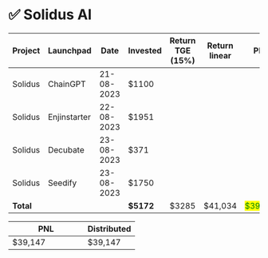 # ✅ Solidus AI



<table data-full-width="true"><thead><tr><th width="141">Project</th><th width="138">Launchpad</th><th width="132">Date</th><th width="133">Invested</th><th>Return TGE (15%)</th><th width="189">Return linear</th><th>PNL</th></tr></thead><tbody><tr><td>Solidus</td><td>ChainGPT</td><td>21-08-2023</td><td>$1100</td><td></td><td></td><td></td></tr><tr><td>Solidus</td><td>Enjinstarter</td><td>22-08-2023</td><td>$1951</td><td></td><td></td><td></td></tr><tr><td>Solidus</td><td>Decubate</td><td>23-08-2023</td><td>$371</td><td></td><td></td><td></td></tr><tr><td>Solidus</td><td>Seedify</td><td>23-08-2023</td><td>$1750</td><td></td><td></td><td></td></tr><tr><td><strong>Total</strong></td><td></td><td></td><td><strong>$5172</strong></td><td>$3285</td><td>$41,034</td><td><mark style="color:green;">$39,147</mark></td></tr></tbody></table>

<table data-full-width="true"><thead><tr><th width="135">PNL</th><th>Distributed</th></tr></thead><tbody><tr><td>$39,147</td><td>$39,147</td></tr></tbody></table>
